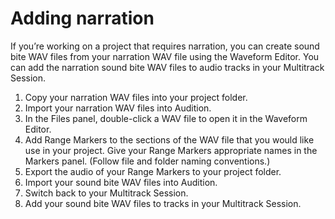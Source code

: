 # Adding narration

If you’re working on a project that requires narration, you can create sound bite WAV files from your narration WAV file using the Waveform Editor. You can add the narration sound bite WAV files to audio tracks in your Multitrack Session.

1. Copy your narration WAV files into your project folder.
2. Import your narration WAV files into Audition.
3. In the Files panel, double-click a WAV file to open it in the Waveform Editor.
4. Add Range Markers to the sections of the WAV file that you would like use in your project. Give your Range Markers appropriate names in the Markers panel. \(Follow file and folder naming conventions.\)
5. Export the audio of your Range Markers to your project folder.
6. Import your sound bite WAV files into Audition.
7. Switch back to your Multitrack Session.
8. Add your sound bite WAV files to tracks in your Multitrack Session.

